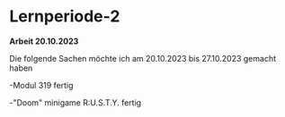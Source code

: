 # Lernperiode-2
**Arbeit 20.10.2023**

Die folgende Sachen möchte ich am 20.10.2023 bis 27.10.2023 gemacht haben

-Modul 319 fertig

-"Doom" minigame R:U.S.T.Y. fertig
